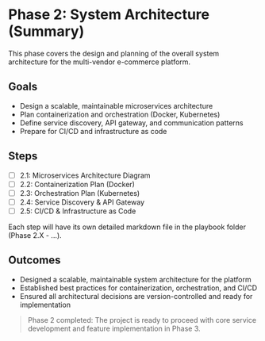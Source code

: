 # Phase 2: System Architecture (Summary)

This phase covers the design and planning of the overall system architecture for the multi-vendor e-commerce platform.

## Goals
- Design a scalable, maintainable microservices architecture
- Plan containerization and orchestration (Docker, Kubernetes)
- Define service discovery, API gateway, and communication patterns
- Prepare for CI/CD and infrastructure as code

## Steps
- [ ] 2.1: Microservices Architecture Diagram
- [ ] 2.2: Containerization Plan (Docker)
- [ ] 2.3: Orchestration Plan (Kubernetes)
- [ ] 2.4: Service Discovery & API Gateway
- [ ] 2.5: CI/CD & Infrastructure as Code

Each step will have its own detailed markdown file in the playbook folder (Phase 2.X - ...).

## Outcomes
- Designed a scalable, maintainable system architecture for the platform
- Established best practices for containerization, orchestration, and CI/CD
- Ensured all architectural decisions are version-controlled and ready for implementation

> Phase 2 completed: The project is ready to proceed with core service development and feature implementation in Phase 3.
